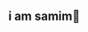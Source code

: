 ##  i am samim👋

<!--
** dark kha/dark khan** is a ✨ _special_ ✨ repository because its `README.md` (this file) appears on your GitHub profile.

t = int(input())
for _ in range(t):
    n = int(input())
    ans = []
    k = 1
    while True:
        denom = 10**k + 1
        if denom > n:
            break
        if n % denom == 0:
            x = n // denom
            ans.append(x)
        k += 1
    if ans:
        ans.sort()
        print(len(ans), *ans)
    else:
        print(0)


- 🔭  c++++...
- 🌱 I’m currently learning ...
- 👯 I’m looking to collaborate on ...
- 🤔 I’m looking for help with ...
- 💬 Ask me about ...
- 📫 How to reach me: ...
- 😄 Pronouns: ...
- ⚡ Fun fact: ...
-->
